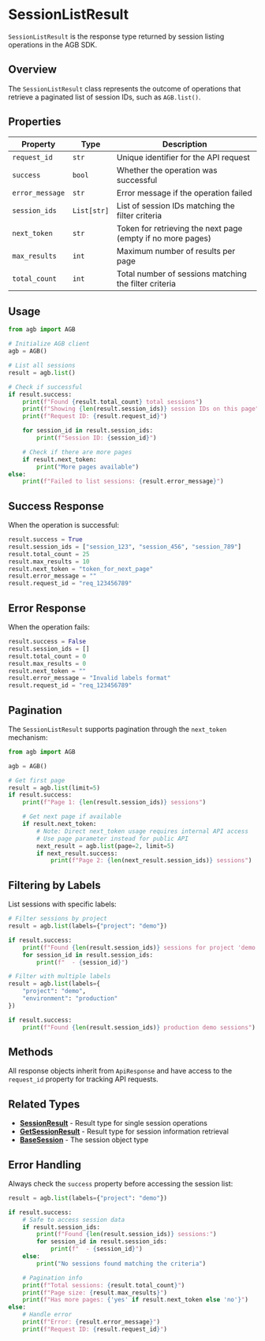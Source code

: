 # SessionListResult

`SessionListResult` is the response type returned by session listing operations in the AGB SDK.

## Overview

The `SessionListResult` class represents the outcome of operations that retrieve a paginated list of session IDs, such as `AGB.list()`.

## Properties

| Property | Type | Description |
|----------|------|-------------|
| `request_id` | `str` | Unique identifier for the API request |
| `success` | `bool` | Whether the operation was successful |
| `error_message` | `str` | Error message if the operation failed |
| `session_ids` | `List[str]` | List of session IDs matching the filter criteria |
| `next_token` | `str` | Token for retrieving the next page (empty if no more pages) |
| `max_results` | `int` | Maximum number of results per page |
| `total_count` | `int` | Total number of sessions matching the filter criteria |

## Usage

```python
from agb import AGB

# Initialize AGB client
agb = AGB()

# List all sessions
result = agb.list()

# Check if successful
if result.success:
    print(f"Found {result.total_count} total sessions")
    print(f"Showing {len(result.session_ids)} session IDs on this page")
    print(f"Request ID: {result.request_id}")

    for session_id in result.session_ids:
        print(f"Session ID: {session_id}")

    # Check if there are more pages
    if result.next_token:
        print("More pages available")
else:
    print(f"Failed to list sessions: {result.error_message}")
```

## Success Response

When the operation is successful:

```python
result.success = True
result.session_ids = ["session_123", "session_456", "session_789"]
result.total_count = 25
result.max_results = 10
result.next_token = "token_for_next_page"
result.error_message = ""
result.request_id = "req_123456789"
```

## Error Response

When the operation fails:

```python
result.success = False
result.session_ids = []
result.total_count = 0
result.max_results = 0
result.next_token = ""
result.error_message = "Invalid labels format"
result.request_id = "req_123456789"
```

## Pagination

The `SessionListResult` supports pagination through the `next_token` mechanism:

```python
from agb import AGB

agb = AGB()

# Get first page
result = agb.list(limit=5)
if result.success:
    print(f"Page 1: {len(result.session_ids)} sessions")

    # Get next page if available
    if result.next_token:
        # Note: Direct next_token usage requires internal API access
        # Use page parameter instead for public API
        next_result = agb.list(page=2, limit=5)
        if next_result.success:
            print(f"Page 2: {len(next_result.session_ids)} sessions")
```

## Filtering by Labels

List sessions with specific labels:

```python
# Filter sessions by project
result = agb.list(labels={"project": "demo"})

if result.success:
    print(f"Found {len(result.session_ids)} sessions for project 'demo'")
    for session_id in result.session_ids:
        print(f"  - {session_id}")

# Filter with multiple labels
result = agb.list(labels={
    "project": "demo",
    "environment": "production"
})

if result.success:
    print(f"Found {len(result.session_ids)} production demo sessions")
```
## Methods

All response objects inherit from `ApiResponse` and have access to the `request_id` property for tracking API requests.

## Related Types

- **[SessionResult](session-result.md)** - Result type for single session operations
- **[GetSessionResult](get-session-result.md)** - Result type for session information retrieval
- **[BaseSession](../core/session.md)** - The session object type

## Error Handling

Always check the `success` property before accessing the session list:

```python
result = agb.list(labels={"project": "demo"})

if result.success:
    # Safe to access session data
    if result.session_ids:
        print(f"Found {len(result.session_ids)} sessions:")
        for session_id in result.session_ids:
            print(f"  - {session_id}")
    else:
        print("No sessions found matching the criteria")

    # Pagination info
    print(f"Total sessions: {result.total_count}")
    print(f"Page size: {result.max_results}")
    print(f"Has more pages: {'yes' if result.next_token else 'no'}")
else:
    # Handle error
    print(f"Error: {result.error_message}")
    print(f"Request ID: {result.request_id}")
```